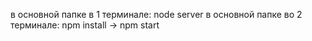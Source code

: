 в основной папке в 1 терминале: node server
в основной папке во 2 терминале: npm install -> npm start